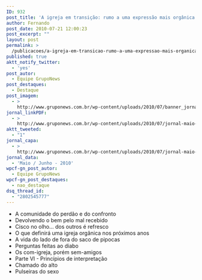 ```yaml
---
ID: 932
post_title: 'A igreja em transição: rumo a uma expressão mais orgânica do corpo de Cristo'
author: Fernando
post_date: 2010-07-21 12:00:23
post_excerpt: ""
layout: post
permalink: >
  /publicacoes/a-igreja-em-transicao-rumo-a-uma-expressao-mais-organica-do-corpo-de-cristo
published: true
aktt_notify_twitter:
  - 'yes'
post_autor:
  - Equipe GrupoNews
post_destaques:
  - Destaque
post_imagem:
  - >
    http://www.gruponews.com.br/wp-content/uploads/2010/07/banner_jornal-junho-2010.jpg
jornal_linkPDF:
  - >
    http://www.gruponews.com.br/wp-content/uploads/2010/07/jornal-maio-junho-2010.pdf
aktt_tweeted:
  - "1"
jornal_capa:
  - >
    http://www.gruponews.com.br/wp-content/uploads/2010/07/jornal-maio-junho-2010-capa.jpg
jornal_data:
  - 'Maio / Junho - 2010'
wpcf-gn_post_autor:
  - Equipe GrupoNews
wpcf-gn_post_destaques:
  - nao_destaque
dsq_thread_id:
  - "2802545777"
---
```

- A comunidade do perdão e do confronto
- Devolvendo o bem pelo mal recebido
- Cisco no olho... dos outros é refresco
- O que definirá uma igreja orgânica nos próximos anos
- A vida do lado de fora do saco de pipocas
- Perguntas feitas ao diabo
- Os com-igreja, porém sem-amigos
- Parte VI - Princípios de interpretação
- Chamado do alto
- Pulseiras do sexo
